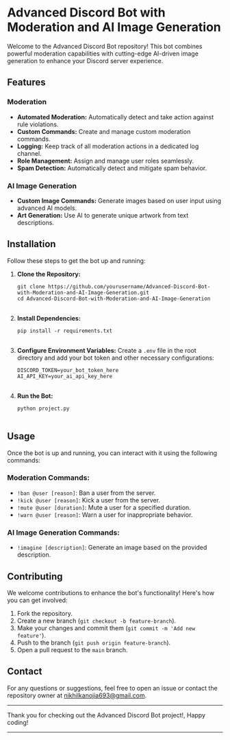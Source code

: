 <h1>Advanced Discord Bot with Moderation and AI Image Generation</h1>

<p>Welcome to the Advanced Discord Bot repository! This bot combines powerful moderation capabilities with cutting-edge AI-driven image generation to enhance your Discord server experience.</p>

<h2>Features</h2>

<h3>Moderation</h3>
<ul>
    <li><strong>Automated Moderation:</strong> Automatically detect and take action against rule violations.</li>
    <li><strong>Custom Commands:</strong> Create and manage custom moderation commands.</li>
    <li><strong>Logging:</strong> Keep track of all moderation actions in a dedicated log channel.</li>
    <li><strong>Role Management:</strong> Assign and manage user roles seamlessly.</li>
    <li><strong>Spam Detection:</strong> Automatically detect and mitigate spam behavior.</li>
</ul>

<h3>AI Image Generation</h3>
<ul>
    <li><strong>Custom Image Commands:</strong> Generate images based on user input using advanced AI models.</li>
    <li><strong>Art Generation:</strong> Use AI to generate unique artwork from text descriptions.</li>
</ul>

<h2>Installation</h2>

<p>Follow these steps to get the bot up and running:</p>
<ol>
    <li><strong>Clone the Repository:</strong>
        <pre>
<code>git clone https://github.com/yourusername/Advanced-Discord-Bot-with-Moderation-and-AI-Image-Generation.git
cd Advanced-Discord-Bot-with-Moderation-and-AI-Image-Generation</code>
        </pre>
    </li>
    <li><strong>Install Dependencies:</strong>
        <pre>
<code>pip install -r requirements.txt</code>
        </pre>
    </li>
    <li><strong>Configure Environment Variables:</strong> Create a <code>.env</code> file in the root directory and add your bot token and other necessary configurations:
        <pre>
<code>DISCORD_TOKEN=your_bot_token_here
AI_API_KEY=your_ai_api_key_here</code>
        </pre>
    </li>
    <li><strong>Run the Bot:</strong>
        <pre>
<code>python project.py</code>
        </pre>
    </li>
</ol>

<h2>Usage</h2>

<p>Once the bot is up and running, you can interact with it using the following commands:</p>

<h3>Moderation Commands:</h3>
<ul>
    <li><code>!ban @user [reason]</code>: Ban a user from the server.</li>
    <li><code>!kick @user [reason]</code>: Kick a user from the server.</li>
    <li><code>!mute @user [duration]</code>: Mute a user for a specified duration.</li>
    <li><code>!warn @user [reason]</code>: Warn a user for inappropriate behavior.</li>
</ul>

<h3>AI Image Generation Commands:</h3>
<ul>
    <li><code>!imagine [description]</code>: Generate an image based on the provided description.</li>
</ul>

<h2>Contributing</h2>

<p>We welcome contributions to enhance the bot's functionality! Here's how you can get involved:</p>
<ol>
    <li>Fork the repository.</li>
    <li>Create a new branch (<code>git checkout -b feature-branch</code>).</li>
    <li>Make your changes and commit them (<code>git commit -m 'Add new feature'</code>).</li>
    <li>Push to the branch (<code>git push origin feature-branch</code>).</li>
    <li>Open a pull request to the <code>main</code> branch.</li>
</ol>

<h2>Contact</h2>

<p>For any questions or suggestions, feel free to open an issue or contact the repository owner at <a href="mailto:nikhilkanojia693@gmail.com">nikhilkanojia693@gmail.com</a>.</p>

<hr>

<p>Thank you for checking out the Advanced Discord Bot project!, Happy coding!</p>

<hr>
